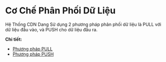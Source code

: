 # Cơ Chế Phân Phối Dữ Liệu

Hệ Thống CDN Dang Sử dụng 2 phương pháp phân phối dữ liệu là PULL với dữ liệu đầu vào, và PUSH cho dữ liệu đầu ra.

**Chi tiết:**&#x20;

* [Phương pháp PULL](phuong-phap-pull.md)
* [Phương pháp PUSH](phuong-phap-push.md)
